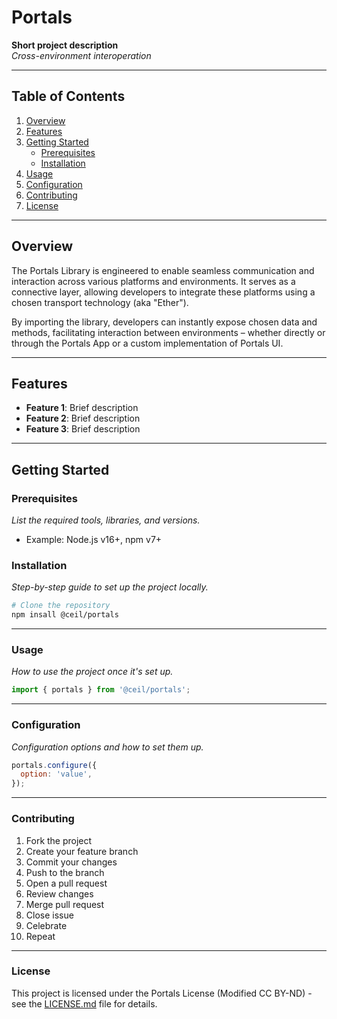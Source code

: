 # Portals

**Short project description**  
_Cross-environment interoperation_

---

## Table of Contents

1. [Overview](#overview)
2. [Features](#features)
3. [Getting Started](#getting-started)
    - [Prerequisites](#prerequisites)
    - [Installation](#installation)
4. [Usage](#usage)
5. [Configuration](#configuration)
6. [Contributing](#contributing)
7. [License](#license)

---

## Overview

The Portals Library is engineered to enable seamless communication and interaction across various platforms and environments. It serves as a connective layer, allowing developers to integrate these platforms using a chosen transport technology (aka "Ether").

By importing the library, developers can instantly expose chosen data and methods, facilitating interaction between environments – whether directly or through the Portals App or a custom implementation of Portals UI.

---

## Features

- **Feature 1**: Brief description
- **Feature 2**: Brief description
- **Feature 3**: Brief description

---

## Getting Started

### Prerequisites
_List the required tools, libraries, and versions._
- Example: Node.js v16+, npm v7+

### Installation
_Step-by-step guide to set up the project locally._

```bash
# Clone the repository
npm insall @ceil/portals
```

---

### Usage

_How to use the project once it's set up._

```javascript
import { portals } from '@ceil/portals';
```

---

### Configuration

_Configuration options and how to set them up._

```javascript
portals.configure({
  option: 'value',
});
```

---

### Contributing

1. Fork the project
2. Create your feature branch
3. Commit your changes
4. Push to the branch
5. Open a pull request
6. Review changes
7. Merge pull request
8. Close issue
9. Celebrate
10. Repeat

---

### License

This project is licensed under the Portals License (Modified CC BY-ND) - see the [LICENSE.md](LICENSE.md) file for details.
